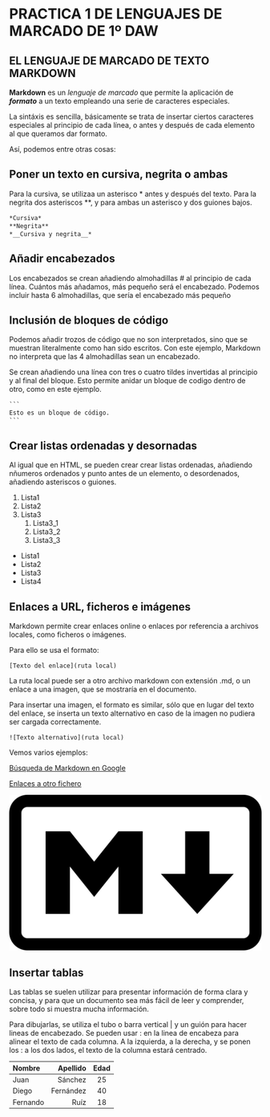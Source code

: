 # PRACTICA 1 DE LENGUAJES DE MARCADO DE 1º DAW

## EL LENGUAJE DE MARCADO DE TEXTO MARKDOWN

**Markdown** es un *lenguaje de marcado* que permite la aplicación de *__formato__* a un texto empleando una serie de caracteres especiales.

La sintáxis es sencilla, básicamente se trata de insertar ciertos caracteres especiales al principio de cada línea, o antes y después de cada elemento al que queramos dar formato.

Así, podemos entre otras cosas:

## Poner un texto en cursiva, negrita o ambas

Para la cursiva, se utilizaa un asterisco * antes y después del texto. Para la negrita dos asteriscos **, y para ambas un asterisco y dos guiones bajos.

```
*Cursiva*
**Negrita**
*__Cursiva y negrita__*
````


## Añadir encabezados

Los encabezados se crean añadiendo almohadillas # al principio de cada línea. Cuántos más añadamos, más pequeño será el encabezado. Podemos incluir hasta 6 almohadillas, que sería el encabezado más pequeño

## Inclusión de bloques de código

Podemos añadir trozos de código que no son interpretados, sino que se muestran literalmente como han sido escritos. Con este ejemplo, Markdown no interpreta que las 4 almohadillas sean un encabezado. 

Se crean añadiendo una línea con tres o cuatro tildes invertidas al principio y al final del bloque. Esto permite anidar un bloque de codigo dentro de otro, como en este ejemplo.

````
```
Esto es un bloque de código.
```
````

## Crear listas ordenadas y desornadas

Al igual que en HTML, se pueden crear crear listas ordenadas, añadiendo nñumeros ordenados y punto antes de un elemento, o desordenados, añadiendo asteriscos o guiones.

1. Lista1 
2. Lista2
3. Lista3
    1. Lista3_1
    2. Lista3_2
    3. Lista3_3  
* Lista1
* Lista2
* Lista3
* Lista4

## Enlaces a URL, ficheros e imágenes

Markdown permite crear enlaces online o enlaces por referencia a archivos locales, como ficheros o imágenes.

Para ello se usa el formato:
```
[Texto del enlace](ruta local)
````
La ruta local puede ser a otro archivo markdown con extensión .md, o un enlace a una imagen, que se mostraría en el documento.

Para insertar una imagen, el formato es similar, sólo que en lugar del texto del enlace, se inserta un texto alternativo en caso de la imagen no pudiera ser cargada correctamente.

```
![Texto alternativo](ruta local)
````
Vemos varios ejemplos: 

[Búsqueda de Markdown en Google](https://www.google.com/search?q=markdown)

[Enlaces a otro fichero](./markdown_enlazado.md/)

![Logo Markdown.](./markdown.png/)

## Insertar tablas

Las tablas se suelen utilizar para presentar información de forma clara y concisa, y para que un documento sea más fácil de leer y comprender, sobre todo si muestra mucha información.

Para dibujarlas, se utiliza el tubo o barra vertical | y un guión para hacer lineas de encabezado. Se pueden usar : en la linea de encabeza para alinear el texto de cada columna. A la izquierda, a la derecha, y se ponen los : a los dos lados, el texto de la columna estará centrado.

| Nombre       | Apellido      | Edad    |
| :------------|--------------:|:-------:|
| Juan         | Sánchez       | 25      |
| Diego        | Fernández     | 40      |
| Fernando     | Ruíz          | 18      |
